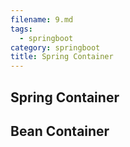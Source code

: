 ```yaml
---
filename: 9.md
tags:
  - springboot
category: springboot
title: Spring Container
---
```


## Spring Container

## Bean Container
